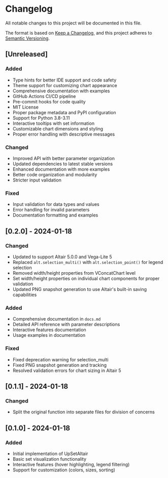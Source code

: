 # Changelog

All notable changes to this project will be documented in this file.

The format is based on [Keep a Changelog](https://keepachangelog.com/en/1.0.0/),
and this project adheres to [Semantic Versioning](https://semver.org/spec/v2.0.0.html).

## [Unreleased]

### Added

- Type hints for better IDE support and code safety
- Theme support for customizing chart appearance
- Comprehensive documentation with examples
- GitHub Actions CI/CD pipeline
- Pre-commit hooks for code quality
- MIT License
- Proper package metadata and PyPI configuration
- Support for Python 3.8-3.11
- Interactive tooltips with set information
- Customizable chart dimensions and styling
- Proper error handling with descriptive messages

### Changed

- Improved API with better parameter organization
- Updated dependencies to latest stable versions
- Enhanced documentation with more examples
- Better code organization and modularity
- Stricter input validation

### Fixed

- Input validation for data types and values
- Error handling for invalid parameters
- Documentation formatting and examples

## [0.2.0] - 2024-01-18

### Changed

- Updated to support Altair 5.0.0 and Vega-Lite 5
- Replaced `alt.selection_multi()` with `alt.selection_point()` for legend selection
- Removed width/height properties from VConcatChart level
- Set width/height properties on individual chart components for proper validation
- Updated PNG snapshot generation to use Altair's built-in saving capabilities

### Added

- Comprehensive documentation in `docs.md`
- Detailed API reference with parameter descriptions
- Interactive features documentation
- Usage examples in documentation

### Fixed

- Fixed deprecation warning for selection_multi
- Fixed PNG snapshot generation and tracking
- Resolved validation errors for chart sizing in Altair 5

## [0.1.1] - 2024-01-18

### Changed

- Split the original function into separate files for division of concerns

## [0.1.0] - 2024-01-18

### Added

- Initial implementation of UpSetAltair
- Basic set visualization functionality
- Interactive features (hover highlighting, legend filtering)
- Support for customization (colors, sizes, sorting)
